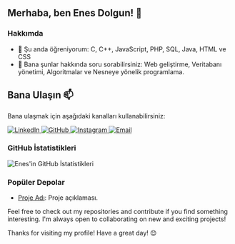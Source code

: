 ## Merhaba, ben Enes Dolgun! 👋

### Hakkımda
- 🌱 Şu anda öğreniyorum: C, C++, JavaScript, PHP, SQL, Java, HTML ve CSS
- 💬 Bana şunlar hakkında soru sorabilirsiniz: Web geliştirme, Veritabanı yönetimi, Algoritmalar ve Nesneye yönelik programlama. 

## Bana Ulaşın 📫

Bana ulaşmak için aşağıdaki kanalları kullanabilirsiniz:

<p aligin="left">
<a href="https://www.linkedin.com/in/enes-dolgun-b7094b296/" target="_blank" text-decoration: none; outline: none;>
    <img src="https://img.shields.io/badge/-LinkedIn-0077B5?style=for-the-badge&logo=LinkedIn&logoColor=white" alt="LinkedIn"/>
</a>
<a href="https://github.com/enesdolgun33" target="_blank" text-decoration: none; outline: none;>
    <img src="https://img.shields.io/badge/-GitHub-181717?style=for-the-badge&logo=github&logoColor=white" alt="GitHub"/>
</a>
<a href="https://www.instagram.com/enesdolgun10" target="_blank">
    <img src="https://img.shields.io/badge/-Instagram-E4405F?style=for-the-badge&logo=instagram&logoColor=white" alt="Instagram"/>
</a>
<a href="mailto:enesdolgun33@gmail.com" target="_blank">
    <img src="https://img.shields.io/badge/-Email-D14836?style=for-the-badge&logo=gmail&logoColor=white" alt="Email"/>
</a>
</p>

### GitHub İstatistikleri
![Enes'in GitHub İstatistikleri](https://github-readme-stats.vercel.app/api?username=enesdolgun33&show_icons=true&theme=radical)

### Popüler Depolar
- [Proje Adı](https://github.com/enesdolgun33/proje-adi): Proje açıklaması.


Feel free to check out my repositories and contribute if you find something interesting. I'm always open to collaborating on new and exciting projects!

Thanks for visiting my profile! Have a great day! 😊
